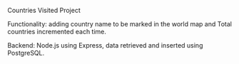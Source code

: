 Countries Visited Project

Functionality: adding country name to be marked in the world map and Total countries incremented each time.

Backend: Node.js using Express, data retrieved and inserted using PostgreSQL.
